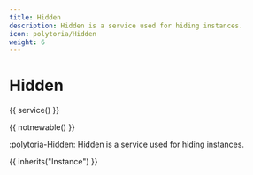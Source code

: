 ```yaml
---
title: Hidden
description: Hidden is a service used for hiding instances.
icon: polytoria/Hidden
weight: 6
---
```


# Hidden

{{ service() }}

{{ notnewable() }}

:polytoria-Hidden: Hidden is a service used for hiding instances.

{{ inherits("Instance") }}
